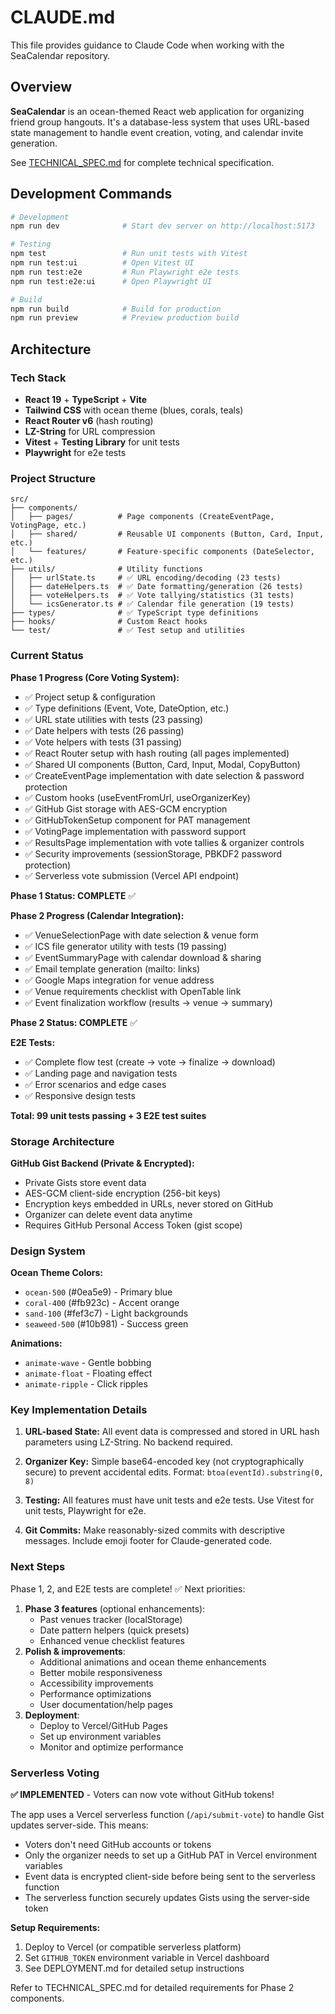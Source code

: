 # CLAUDE.md

This file provides guidance to Claude Code when working with the SeaCalendar repository.

## Overview

**SeaCalendar** is an ocean-themed React web application for organizing friend group hangouts. It's a database-less system that uses URL-based state management to handle event creation, voting, and calendar invite generation.

See [TECHNICAL_SPEC.md](TECHNICAL_SPEC.md) for complete technical specification.

## Development Commands

```bash
# Development
npm run dev              # Start dev server on http://localhost:5173

# Testing
npm test                 # Run unit tests with Vitest
npm run test:ui          # Open Vitest UI
npm run test:e2e         # Run Playwright e2e tests
npm run test:e2e:ui      # Open Playwright UI

# Build
npm run build            # Build for production
npm run preview          # Preview production build
```

## Architecture

### Tech Stack
- **React 19** + **TypeScript** + **Vite**
- **Tailwind CSS** with ocean theme (blues, corals, teals)
- **React Router v6** (hash routing)
- **LZ-String** for URL compression
- **Vitest** + **Testing Library** for unit tests
- **Playwright** for e2e tests

### Project Structure

```
src/
├── components/
│   ├── pages/          # Page components (CreateEventPage, VotingPage, etc.)
│   ├── shared/         # Reusable UI components (Button, Card, Input, etc.)
│   └── features/       # Feature-specific components (DateSelector, etc.)
├── utils/              # Utility functions
│   ├── urlState.ts     # ✅ URL encoding/decoding (23 tests)
│   ├── dateHelpers.ts  # ✅ Date formatting/generation (26 tests)
│   ├── voteHelpers.ts  # ✅ Vote tallying/statistics (31 tests)
│   └── icsGenerator.ts # ✅ Calendar file generation (19 tests)
├── types/              # ✅ TypeScript type definitions
├── hooks/              # Custom React hooks
└── test/               # ✅ Test setup and utilities
```

### Current Status

**Phase 1 Progress (Core Voting System):**
- ✅ Project setup & configuration
- ✅ Type definitions (Event, Vote, DateOption, etc.)
- ✅ URL state utilities with tests (23 passing)
- ✅ Date helpers with tests (26 passing)
- ✅ Vote helpers with tests (31 passing)
- ✅ React Router setup with hash routing (all pages implemented)
- ✅ Shared UI components (Button, Card, Input, Modal, CopyButton)
- ✅ CreateEventPage implementation with date selection & password protection
- ✅ Custom hooks (useEventFromUrl, useOrganizerKey)
- ✅ GitHub Gist storage with AES-GCM encryption
- ✅ GitHubTokenSetup component for PAT management
- ✅ VotingPage implementation with password support
- ✅ ResultsPage implementation with vote tallies & organizer controls
- ✅ Security improvements (sessionStorage, PBKDF2 password protection)
- ✅ Serverless vote submission (Vercel API endpoint)

**Phase 1 Status: COMPLETE** ✅

**Phase 2 Progress (Calendar Integration):**
- ✅ VenueSelectionPage with date selection & venue form
- ✅ ICS file generator utility with tests (19 passing)
- ✅ EventSummaryPage with calendar download & sharing
- ✅ Email template generation (mailto: links)
- ✅ Google Maps integration for venue address
- ✅ Venue requirements checklist with OpenTable link
- ✅ Event finalization workflow (results → venue → summary)

**Phase 2 Status: COMPLETE** ✅

**E2E Tests:**
- ✅ Complete flow test (create → vote → finalize → download)
- ✅ Landing page and navigation tests
- ✅ Error scenarios and edge cases
- ✅ Responsive design tests

**Total: 99 unit tests passing + 3 E2E test suites**

### Storage Architecture

**GitHub Gist Backend (Private & Encrypted):**
- Private Gists store event data
- AES-GCM client-side encryption (256-bit keys)
- Encryption keys embedded in URLs, never stored on GitHub
- Organizer can delete event data anytime
- Requires GitHub Personal Access Token (gist scope)

### Design System

**Ocean Theme Colors:**
- `ocean-500` (#0ea5e9) - Primary blue
- `coral-400` (#fb923c) - Accent orange
- `sand-100` (#fef3c7) - Light backgrounds
- `seaweed-500` (#10b981) - Success green

**Animations:**
- `animate-wave` - Gentle bobbing
- `animate-float` - Floating effect
- `animate-ripple` - Click ripples

### Key Implementation Details

1. **URL-based State:** All event data is compressed and stored in URL hash parameters using LZ-String. No backend required.

2. **Organizer Key:** Simple base64-encoded key (not cryptographically secure) to prevent accidental edits. Format: `btoa(eventId).substring(0, 8)`

3. **Testing:** All features must have unit tests and e2e tests. Use Vitest for unit tests, Playwright for e2e.

4. **Git Commits:** Make reasonably-sized commits with descriptive messages. Include emoji footer for Claude-generated code.

### Next Steps

Phase 1, 2, and E2E tests are complete! ✅ Next priorities:
1. **Phase 3 features** (optional enhancements):
   - Past venues tracker (localStorage)
   - Date pattern helpers (quick presets)
   - Enhanced venue checklist features
2. **Polish & improvements**:
   - Additional animations and ocean theme enhancements
   - Better mobile responsiveness
   - Accessibility improvements
   - Performance optimizations
   - User documentation/help pages
3. **Deployment**:
   - Deploy to Vercel/GitHub Pages
   - Set up environment variables
   - Monitor and optimize performance

### Serverless Voting

**✅ IMPLEMENTED** - Voters can now vote without GitHub tokens!

The app uses a Vercel serverless function (`/api/submit-vote`) to handle Gist updates server-side. This means:
- Voters don't need GitHub accounts or tokens
- Only the organizer needs to set up a GitHub PAT in Vercel environment variables
- Event data is encrypted client-side before being sent to the serverless function
- The serverless function securely updates Gists using the server-side token

**Setup Requirements:**
1. Deploy to Vercel (or compatible serverless platform)
2. Set `GITHUB_TOKEN` environment variable in Vercel dashboard
3. See DEPLOYMENT.md for detailed setup instructions

Refer to TECHNICAL_SPEC.md for detailed requirements for Phase 2 components.
